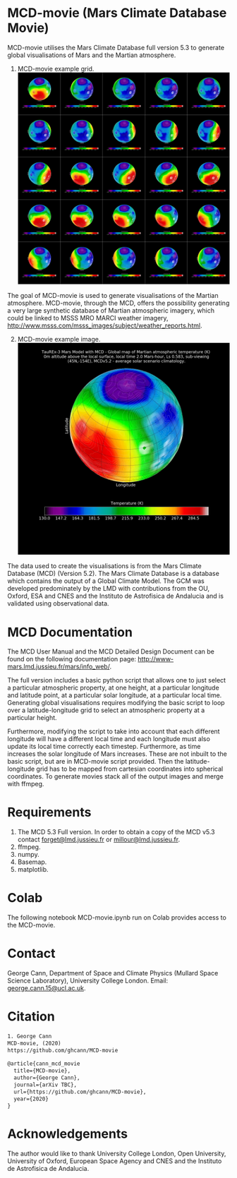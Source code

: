 # MCD-movie (Mars Climate Database Movie) 

MCD-movie utilises the Mars Climate Database full version 5.3 to generate global visualisations of Mars and the Martian atmosphere. 

1. MCD-movie example grid.
![Teaser image](./images/mcd-movie-grid.jpg)

The goal of MCD-movie is used to generate visualisations of the Martian atmosphere. MCD-movie, through the MCD, offers the possibility generating a very large synthetic database of Martian atmospheric imagery, which could be linked to MSSS MRO MARCI weather imagery, http://www.msss.com/msss_images/subject/weather_reports.html. 

2. MCD-movie example image.
![Teaser image](./images/mcd-movie-single.jpg)

The data used to create the visualisations is from the Mars Climate Database (MCD) (Version 5.2). The Mars Climate Database is a database which contains the output of a Global Climate Model. The GCM was developed predominately by the LMD with contributions from the OU, Oxford, ESA and CNES and the Instituto de Astrofisica de Andalucia and is validated using observational data. 

# MCD Documentation

The MCD User Manual and the MCD Detailed Design Document can be found on the following documentation page: http://www-mars.lmd.jussieu.fr/mars/info_web/. 

The full version includes a basic python script that allows one to just select a particular atmospheric property, at one height, at a particular longitude and latitude point, at a particular solar longitude, at a particular local time. Generating global visualisations requires modifying the basic script to loop over a latitude-longitude grid to select an atmospheric property at a particular height.

Furthermore, modifying the script to take into account that each different longitude will have a different local time and each longitude must also update its local time correctly each timestep. Furthermore, as time increases the solar longitude of Mars increases. These are not inbuilt to the basic script, but are in MCD-movie script provided. Then the latitude-longitude grid has to be mapped from cartesian coordinates into spherical coordinates. To generate movies stack all of the output images and merge with ffmpeg.

# Requirements

1. The MCD 5.3 Full version. In order to obtain a copy of the MCD v5.3 contact forget@lmd.jussieu.fr or millour@lmd.jussieu.fr.
2. ffmpeg. 
3. numpy.
4. Basemap.
5. matplotlib.

# Colab
The following notebook MCD-movie.ipynb run on Colab provides access to the MCD-movie.

# Contact
George Cann, Department of Space and Climate Physics (Mullard Space Science Laboratory), University College London.
Email: george.cann.15@ucl.ac.uk. 

# Citation
```
1. George Cann
MCD-movie, (2020)
https://github.com/ghcann/MCD-movie
```

```
@article{cann_mcd_movie
  title={MCD-movie},
  author={George Cann},
  journal={arXiv TBC},
  url={https://github.com/ghcann/MCD-movie},
  year={2020}
}
```

# Acknowledgements

The author would like to thank University College London, Open University, University of Oxford, European Space Agency and CNES and the Instituto de Astrofisica de Andalucia. 
